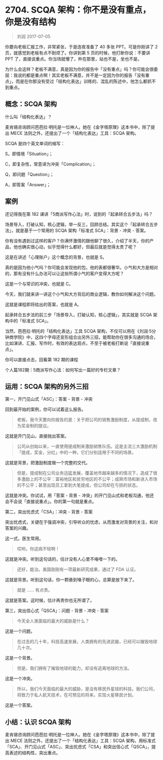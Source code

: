 # 2704. SCQA 架构：你不是没有重点，你是没有结构

> 刘润
2017-07-05

你要向老板汇报工作，非常紧张，于是连夜准备了 40 多张 PPT。可是你刚讲了 2 页，就感觉到老板有点不耐烦了。你讲到第 5 页的时候，他打断你说：不要讲 PPT 了，直接说重点。你当场就懵了，杵在那里，站也不是，坐也不是。

为什么会这样？老板不满意，真是因为你的报告中「没有重点」吗？你可能会很委屈：我说的都是重点啊！其实老板不满意，并不是一定因为你的报告「没有重点」，而是在你那没有受过「结构化表达」训练的、混乱的陈述中，他怎么都抓不到重点。

## 概念：SCQA 架构

什么叫「结构化表达」？

麦肯锡咨询顾问芭芭拉·明托是一位神人。她在《金字塔原理》这本书中，除了提出 MECE 法则之外，还提出了一个「结构化表达」工具：SCQA 架构。

SCQA 是四个英文单词的缩写：

S，即情境「Situation」；

C，即复杂性，常意译为冲突「Complication」；

Q，即问题「Question」；

A，即答案「Answer」；

## 案例

还记得我在第 182 课讲「5商派写作心法」时，说到的「起承转合五步法」吗？

场景导入，打破认知，核心逻辑，举一反三，回顾总结。其实这个「起承转合五步法」，就是基于一个常用的 SCQA 架构「标准式 SCA」：背景 - 冲突 - 答案。

你有没有遇到过这样的客户？你满怀激情的跟他聊了很久，介绍了半天，你的产品，他也确实很心动，似乎觉得什么都好，但最后就是觉得太贵了呢？

这是在讲述「心理账户」这个概念的背景，也就是 S。

真的是因为他小气吗？你可能会发现他的包，他的表都很奢华。小气和大方是相对的，那有没有什么办法可以让这些所谓小气的客户变得大方呢？

这是一个与常识的冲突，也就是 C。

今天，我们就来讲一讲这个小气和大方背后的商业逻辑，教你如何解决这个问题。

这就是课程即将给出的答案，也就是 A。

起承转合五步法的前三步「场景导入，打破认知，核心逻辑」，其实就是 SCQA 架构中的「标准式 SCA」。

当然，芭芭拉·明托的「结构化表达」工具 SCQA 架构，不仅可以用在《刘润·5分钟商学院》中，这四个字母还变形组合出另外三招，能帮助你在很多沟通的场合，比如演讲、汇报、写作时，有效的表达观点，不至于被老板打断说「直接说重点」。

你可以直接点击，回看第 182 期的课程

个人篇182期｜5商派写作心法：如何写出一篇好的专栏文章？

## 运用：SCQA 架构的另外三招

第一，开门见山式「ASC」：答案 - 背景 - 冲突

回到最开始的案例，你可以试着这么报告。

> 老板，我今天要向你报告的是：关于把公司的销售激励制度，从提成制，改为奖金制的提议。

这就是开门见山，直接抛出答案。

> 公司从创始以来，一直使用提成制来激励销售队伍。这是主流三大激励机制「提成，奖金，分红」中的一种，它们分别适用于不同的场景。

这就是背景，把激励制度做一个完整的交代。

> 但是，提成制在公司业务迅猛发展，覆盖地市越来越多的情况下，造成了很多激励上的不公平：富裕地区和贫穷地区的不公平；成熟市场和新进入市场的不公平；甚至出现员工拿到大笔提成，但公司却在亏损的状态。

这就是冲突。你试试，用「答案 - 背景 - 冲突」的开门见山式和老板沟通，他还会不会说「直接说重点」。你的第一句就是重点。

第二，突出忧虑式「CSA」：冲突 - 背景 - 答案

突出忧虑式，关键在于强调冲突，引导听众的忧虑，从而激发对背景的关注，和对答案的兴趣。

这一式，医生常用。

> 哎哟，你这病不轻啊！

这就是冲突。听到这句话的，估计没有人心里不咯噔一下的。

> 还好，能治。美国刚刚有一项最新研究成果，通过了 FDA 认证。

这就是背景。听到这句话，你一颗悬到嗓子眼的心，总算是放下来了。

> 就是 …… 有点贵。

这就是答案。这时候，估计再贵你也无所谓了。

第三，突出信心式「QSCA」：问题 - 背景 - 冲突 - 答案

> 今天全人类面临的最大的威胁是什么？

这是一个问题。

> 在过去的几十年，科技高速发展，人类拥有的先进武器，已经可以摧毁地球几十次。

这是一个背景。

> 但是，我们拥有了摧毁地球的能力，却没有逃离地球的方法。

这是一个冲突。

> 所以，我们今天面临的最大的威胁，是没有移民外星球的科技。我们公司，将致力于私人航天技术，在可预见的将来，实现火星移民计划。

这是一个答案。

## 小结：认识 SCQA 架构

麦肯锡咨询顾问芭芭拉·明托是一位神人。她在《金字塔原理》这本书中，除了提出 MECE 法则之外，还提出了一个「结构化表达」工具：SCQA 架构，用标准式「SCA」、开门见山式「ASC」、突出忧虑式「CSA」和突出信心式「QSCA」，提高表述的结构性，突出重点。




